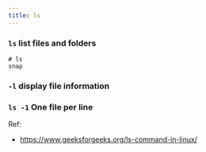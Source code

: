 ```yaml
---
title: ls
---
```


### `ls` list files and folders

```shell
# ls
snap
```

### `-l` display file information

### `ls -1` One file per line 


Ref: 

- https://www.geeksforgeeks.org/ls-command-in-linux/